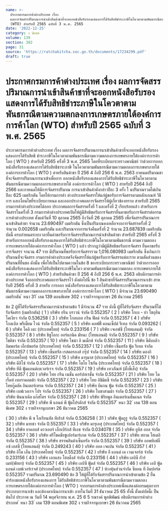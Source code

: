 ```yaml
---
name: >-
  ประกาศกรมการค้าต่างประเทศ เรื่อง
  ผลการจัดสรรปริมาณการนำเข้าสินค้าชาที่จะออกหนังสือรับรองแสดงการได้รับสิทธิชำระภาษีในโควตาตามพันธกรณีตามความตกลงการเกษตรภายใต้องค์การการค้าโลก
  (WTO) สำหรับปี 2565 ฉบับที่ 3 พ.ศ. 2565
date: '2022-12-25'
category: ง พิเศษ
volume: 139
section: 302
page: 31
source: 'https://ratchakitcha.soc.go.th/documents/17234299.pdf'
draft: true
---
```


# ประกาศกรมการค้าต่างประเทศ เรื่อง ผลการจัดสรรปริมาณการนำเข้าสินค้าชาที่จะออกหนังสือรับรองแสดงการได้รับสิทธิชำระภาษีในโควตาตามพันธกรณีตามความตกลงการเกษตรภายใต้องค์การการค้าโลก (WTO) สำหรับปี 2565 ฉบับที่ 3 พ.ศ. 2565

ประกาศกรมการค้าต่างประเทศ เรื่อง ผลการจัดสรรปริมาณการนาเข้าสินค้าชาที่จะออกหนังสือรับรองแสดงการได้รับสิทธิ ชำระภาษีในโควตาตามพันธกรณีตามความตกลงการเกษตรภายใต้องค์การการค้าโลก ( WTO ) สำหรับปี 2565 ครั้งที่ 3 พ.ศ. 2565 โดยที่ระเบียบกระทรวงพาณิชย์ ว่าด้วยการออกหนังสือรับรองแสดงการได้รับสิทธิชาระภาษี ในโควตาตามพันธกรณีตามความตกลงการเกษตรภายใต้องค์การการค้าโลก ( WTO ) สาหรับสินค้าชา ปี 256 4 ถึงปี 256 6 พ.ศ. 2563 กาหนดปริมาณชาที่จะจัดสรรปริมาณการนาเข้าเพื่อการ ออกหนังสือรับรองแสดงการได้รับสิทธิชำระภาษีในโควตาตามพันธกรณีตามความตกลงการเกษตรภายใต้ องค์การการค้าโลก ( WTO ) สาหรับปี 2564 ถึงปี 2566 และกาหนดให้มีการจัดสรรปริมาณ การนาเข้าสินค้าดังกล่าวปีละ 3 ครั้ง ใ นปริมาณรวมไม่เกินปีละ 625 เมตริกตัน โดยให้กรมการค้า ต่างประเทศจัดสรรให้แก่ผู้ขอรับการจัดสรรตามหลักเกณฑ์ วิธีการ และเงื่อนไขที่ระเบียบกาหนด และออกประกาศผลการจัดสรรให้ผู้เกี่ยวข้องทราบ สาหรับปี 2565 กรมการค้าต่างประเทศได้ออก ประกาศผลการจัดสรรครั้งที่ 1 และครั้งที่ 2 เรียบร้อยแล้ว สำหรับการจัดสรรในครั้งที่ 3 กรมการค้าต่างประเทศเปิดให้ผู้มีสิทธิขอรับการจัดสรรยื่นคาขอรับการจัดสรรต่อกรมการค้าต่างประเทศ ตั้งแต่วันที่ 10 ตุลาคม 2565 ถึงวันที่ 26 ตุลาคม 2565 เพื่อจัดสรรปริมาณการนาเข้าสินค้าชา จำนวน 23.690497 เมตริกตัน ซึ่งเป็นปริมาณคงเหลือจากการจัดสรรครั้งที่ 2 จำนวน 0.002658 เมตริกตัน และปริมาณจากการแจ้งคืนครั้งที่ 2 จำนวน 23.687839 เมตริกตัน บัดนี้ ครบกำหนดระยะเวลายื่นคำขอรับการจัดสรรปริมาณการนำเข้าสินค้าชา สำหรับปี 2565 ครั้งที่ 3 สำหรับการออกหนังสือรับรองแสดงการได้รับสิทธิชำระภาษีในโควตาตามพันธกรณี ตามความตกลงการเกษตรภายใต้องค์การการค้าโลก ( WTO ) แล้ว ปรากฏว่ามีผู้มีสิทธิขอรับการจัดสรร ยื่นคาขอรับการจัดสรร จานวน 47 ราย มีปริมาณที่ขอรับการจัดสรรรวม 1,016.080983 เมตริกตัน ซึ่งเกินกว่าปริมาณที่จะจัดสรร กรมการค้าต่างประเทศจึงจัดสรรให้แก่ผู้ขอรับการจัดสรรแต่ละราย ตามสัดส่วนของปริมาณที่ยื่นขอ ดังนั้น เพื่อให้เป็นไปตามความในข้อ 8 ของระเบียบกระทรวงพาณิชย์ ว่าด้วยการออกหนังสือรับรองแสดงการได้รับสิทธิชาระภาษีในโคว ตาตามพันธกรณีตามความตกลง การเกษตรภายใต้องค์การการค้าโลก ( WTO ) สำหรับสินค้าชา ปี 256 4 ถึงปี 256 6 พ.ศ. 2563 อธิบดีกรมการค้าต่างประเทศ จึงออกประกาศผลการจัดสรรไว้ ดังต่อไปนี้ ข้อ 1 สินค้าชาที่จัดสรรปริมาณการนาเข้า สาหรับปี 2565 ครั้งที่ 3 สาหรับ การออก หนังสือรับรองแสดงการได้รับสิทธิชาระภาษีในโควตาตามพันธกรณีตามความตกลงการเกษตรภายใต้ องค์การการค้าโลก ( WTO ) มีจำนวน 23.690490 เมตริกตัน ้ หนา 31 ่ เลม 139 ตอนพิเศษ 302 ง ราชกิจจานุเบกษา 26 ธันวาคม 2565

ข้อ 2 ผู้ที่ได้รับจัดสรรปริมาณการนำเข้าตามข้อ 1 มีจำนวน 47 ราย ดังนี้ ผู้ที่ได้รับจัดสรร ปริมาณที่ได้รับจัดสรร (เมตริกตัน) ( 1 ) บริษัท กรีน บราวน์ จำกัด 0.552357 ( 2 ) บริษัท โกเบ - ย่า โชกุฮิน โคเงียว จำกัด 0.536258 ( 3 ) บริษัท โกลบอล กรีน ฟีลด์ จำกัด 0.552357 ( 4 ) บริษัท โกลเบิล พรีเมี่ยม ไวน์ จำกัด 0.552357 ( 5 ) บริษัท คอฟฟี่ คอนเซ็ปต์ รีเทล จำกัด 0.093262 ( 6 ) บริษัท โคอิ เตะ (ประเทศไทย) จำกัด 0.233156 ( 7 ) บริษัท เจเอฟซี (ไทยแลนด์) จำกัด 0.552357 ( 8 ) บริษัท ชิซูโอกะ ออร์แกนิค มัทฉะ (ไทยแลนด์) จำกัด 0.552357 ( 9 ) บริษัท โชติชา จำกัด 0.552357 ( 10 ) บริษัท ไชน่า อิ มเม็กซ์ จำกัด 0.552357 ( 11 ) บริษัท ซีดับบลิว อิมพอร์ต เอ็กซ์พอร์ต (ประเทศไทย) จำกัด 0.552357 ( 12 ) บริษัท เซ็นทรัล ฟู้ด รีเทล จำกัด 0.552357 ( 13 ) บริษัท เซ็นทรัล เรสตอรองส์ กรุ๊ป จำกัด 0.552357 ( 14 ) บริษัท ดองกิ (ประเทศไทย) จำกัด 0.552357 ( 15 ) บริษัท ดารุมาส (ประเทศไทย) จำกัด 0.552357 ( 16 ) บริษัท ดีลิโซ่ จำกัด 0.552357 ( 17 ) บริษัท โตโย ไซกัน (ประเทศไทย) จำกัด 0.552357 ( 18 ) บริษัท ทีดี ฟู้ดแอนด์เบเวอร์เรจ จำกัด 0.552357 ( 19 ) บริษัท เทวภัณฑ์ (ตั้งซี่เส็ง) จำกัด 0.552357 ( 20 ) บริษัท ไทย กรีน เนชั่น คอร์ปอเรชั่น จำกัด 0.552357 ( 21 ) บริษัท ไทย ไดเร็คท์ เทอราคอตต้า จำกัด 0.552357 ( 22 ) บริษัท ไทย อิชิมิตซึ จำกัด 0.552357 ( 23 ) บริษัท ไทยกู๊ดลัค อินเตอร์เทรด จำกัด 0.552357 ( 24 ) บริษัท บีแกน ฟู้ด จำกัด 0.552357 ( 25 ) บริษัท เบฟเวอเรจ โปร จำกัด 0.552357 ( 26 ) บริษัท ใบชาสามม้า จำกัด 0.552357 ( 27 ) บริษัท พินนาเคิล แก๊สโตร จำกัด 0.552357 ( 28 ) บริษัท พิริยพูล อินเตอร์เนชั่นแนล จำกัด 0.552357 ( 29 ) บริษัท พี แอนด์ พี ฟู้ดโปรดักส์ จำกัด 0.552357 ้ หนา 32 ่ เลม 139 ตอนพิเศษ 302 ง ราชกิจจานุเบกษา 26 ธันวาคม 2565

( 30 ) บริษัท พี ซ โอเรียนทัล ทีเฮ้าส์ จำกัด 0.536258 ( 31 ) บริษัท ฟู้ดกูรู จำกัด 0.552357 ( 32 ) บริษัท มายชา จำกัด 0.552357 ( 33 ) บริษัท มารุเอสุ (ประเทศไทย) จำกัด 0.552357 ( 34 ) บริษัท ยาคอบส์ ดาวเออร์ เอ็กเบิร์กส์ ทีเอช จำกัด 0.034078 ( 35 ) บริษัท ยูบิส ออล จำกัด 0.552357 ( 36 ) บริษัท ศรีโชคชัยซูเปอร์มาร์เกต จำกัด 0.552357 ( 37 ) บริษัท สยาม โฮเตอิ จำกัด 0.552357 ( 38 ) บริษัท สรรพสินค้าเซ็นทรัล จำกัด 0.552357 ( 39 ) บริษัท ออพทิเฟล็กซ์ เอสซี (ไทยแลนด์) จำกัด 0.249243 ( 40 ) บริษัท ออล เจแปน จำกัด 0.552357 ( 41 ) บริษัท อิโต เอ็น (ประเทศไทย) จำกัด 0.552357 ( 42 ) บริษัท อี แอนด์ เค เวนเจอร์ส จำกัด 0.233156 ( 43 ) บริษัท เอกแสง โฮลดิ้งส์ จำกัด 0.233156 ( 44 ) บริษัท เอบิซึ กัวร์เมท์(พัทยา) จำกัด 0.552357 ( 45 ) บริษัท เอบิซึ ฟู้ดส์ จำกัด 0.552357 ( 46 ) บริษัท เอบี ฟู้ด แอนด์ เบฟเวอร์เรจส์ (ประเทศไทย) จำกัด 0.552357 ( 47 ) ห้างหุ้นส่วนจำกัด ซีลอน ที อิมปอร์ต 0.552357 รวมปริมาณ 23.690490 ข้อ 3 ให้ผู้ที่ได้รับจัดสรรปริมาณการนำเข้าตามข้อ 2 ยื่นคำร้องขอหนังสือรับรองแสดงการ ได้รับสิทธิชำระภาษีในโควตาตามพันธกรณีตามความตกลงการเกษตรภายใต้องค์การการค้าโลก ( WTO ) จากกรมการค้าต่างประเทศเพื่อแสดงต่อกรมศุลกากรประกอบการนาเข้า และต้องดาเนินการนาเข้า ภายในวันที่ 31 ธันวาคม 25 65 ทั้งนี้ ตั้งแต่บัดนี้เ ป็นต้นไป ประกาศ ณ วันที่ 14 พฤศจิกายน พ.ศ. 25 6 5 รณรงค์ พูลพิพัฒน์ อธิบดีกรมการค้าต่างประเทศ ้ หนา 33 ่ เลม 139 ตอนพิเศษ 302 ง ราชกิจจานุเบกษา 26 ธันวาคม 2565
